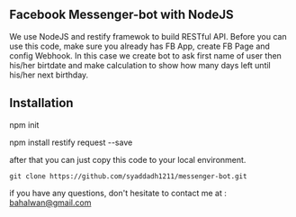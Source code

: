 ## Facebook Messenger-bot with NodeJS

We use NodeJS and restify framewok to build RESTful API. Before you can use this code, make sure you already has FB App, create FB Page and config Webhook.
In this case we create bot to ask first name of user then his/her birtdate and make calculation to show how many days left until his/her next birthday.

## Installation

npm init

npm install restify request --save

after that you can just copy this code to your local environment.

```
git clone https://github.com/syaddadh1211/messenger-bot.git
```

if you have any questions, don't hesitate to contact me at : bahalwan@gmail.com
